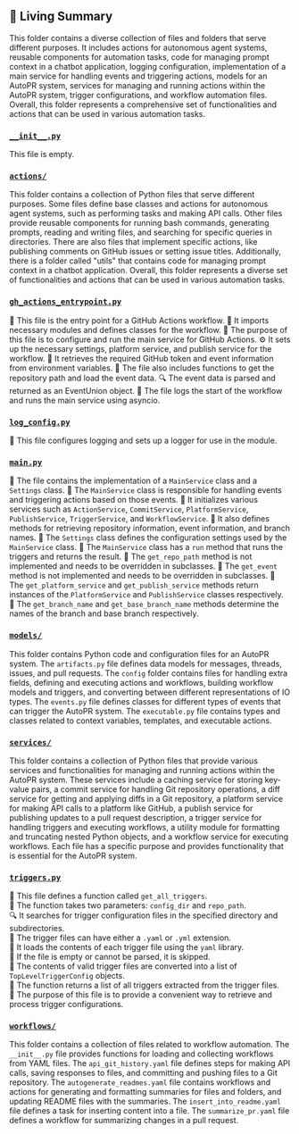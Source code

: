 

<!-- Living README Summary -->
## 🌳 Living Summary

This folder contains a diverse collection of files and folders that serve different purposes. It includes actions for autonomous agent systems, reusable components for automation tasks, code for managing prompt context in a chatbot application, logging configuration, implementation of a main service for handling events and triggering actions, models for an AutoPR system, services for managing and running actions within the AutoPR system, trigger configurations, and workflow automation files. Overall, this folder represents a comprehensive set of functionalities and actions that can be used in various automation tasks.


### [`__init__.py`](https://github.com/raphael-francis/AutoPR-internal/tree/main/./autopr/__init__.py/)

This file is empty.


### [`actions/`](https://github.com/raphael-francis/AutoPR-internal/tree/main/./autopr/actions/)

This folder contains a collection of Python files that serve different purposes. Some files define base classes and actions for autonomous agent systems, such as performing tasks and making API calls. Other files provide reusable components for running bash commands, generating prompts, reading and writing files, and searching for specific queries in directories. There are also files that implement specific actions, like publishing comments on GitHub issues or setting issue titles. Additionally, there is a folder called "utils" that contains code for managing prompt context in a chatbot application. Overall, this folder represents a diverse set of functionalities and actions that can be used in various automation tasks.


### [`gh_actions_entrypoint.py`](https://github.com/raphael-francis/AutoPR-internal/tree/main/./autopr/gh_actions_entrypoint.py/)

📝 This file is the entry point for a GitHub Actions workflow.
🔧 It imports necessary modules and defines classes for the workflow.
🚀 The purpose of this file is to configure and run the main service for GitHub Actions.
⚙️ It sets up the necessary settings, platform service, and publish service for the workflow.
🔑 It retrieves the required GitHub token and event information from environment variables.
📂 The file also includes functions to get the repository path and load the event data.
🔍 The event data is parsed and returned as an EventUnion object.
📝 The file logs the start of the workflow and runs the main service using asyncio.



### [`log_config.py`](https://github.com/raphael-francis/AutoPR-internal/tree/main/./autopr/log_config.py/)

📝 This file configures logging and sets up a logger for use in the module.


### [`main.py`](https://github.com/raphael-francis/AutoPR-internal/tree/main/./autopr/main.py/)

📝 The file contains the implementation of a `MainService` class and a `Settings` class. 
📝 The `MainService` class is responsible for handling events and triggering actions based on those events. 
📝 It initializes various services such as `ActionService`, `CommitService`, `PlatformService`, `PublishService`, `TriggerService`, and `WorkflowService`. 
📝 It also defines methods for retrieving repository information, event information, and branch names. 
📝 The `Settings` class defines the configuration settings used by the `MainService` class. 
📝 The `MainService` class has a `run` method that runs the triggers and returns the result. 
📝 The `get_repo_path` method is not implemented and needs to be overridden in subclasses. 
📝 The `get_event` method is not implemented and needs to be overridden in subclasses. 
📝 The `get_platform_service` and `get_publish_service` methods return instances of the `PlatformService` and `PublishService` classes respectively. 
📝 The `get_branch_name` and `get_base_branch_name` methods determine the names of the branch and base branch respectively.


### [`models/`](https://github.com/raphael-francis/AutoPR-internal/tree/main/./autopr/models/)

This folder contains Python code and configuration files for an AutoPR system. The `artifacts.py` file defines data models for messages, threads, issues, and pull requests. The `config` folder contains files for handling extra fields, defining and executing actions and workflows, building workflow models and triggers, and converting between different representations of IO types. The `events.py` file defines classes for different types of events that can trigger the AutoPR system. The `executable.py` file contains types and classes related to context variables, templates, and executable actions.


### [`services/`](https://github.com/raphael-francis/AutoPR-internal/tree/main/./autopr/services/)

This folder contains a collection of Python files that provide various services and functionalities for managing and running actions within the AutoPR system. These services include a caching service for storing key-value pairs, a commit service for handling Git repository operations, a diff service for getting and applying diffs in a Git repository, a platform service for making API calls to a platform like GitHub, a publish service for publishing updates to a pull request description, a trigger service for handling triggers and executing workflows, a utility module for formatting and truncating nested Python objects, and a workflow service for executing workflows. Each file has a specific purpose and provides functionality that is essential for the AutoPR system.


### [`triggers.py`](https://github.com/raphael-francis/AutoPR-internal/tree/main/./autopr/triggers.py/)

📄 This file defines a function called `get_all_triggers`.  
📁 The function takes two parameters: `config_dir` and `repo_path`.  
🔍 It searches for trigger configuration files in the specified directory and subdirectories.  
🔧 The trigger files can have either a `.yaml` or `.yml` extension.  
🔐 It loads the contents of each trigger file using the `yaml` library.  
🔁 If the file is empty or cannot be parsed, it is skipped.  
📝 The contents of valid trigger files are converted into a list of `TopLevelTriggerConfig` objects.  
🔀 The function returns a list of all triggers extracted from the trigger files.  
📌 The purpose of this file is to provide a convenient way to retrieve and process trigger configurations.


### [`workflows/`](https://github.com/raphael-francis/AutoPR-internal/tree/main/./autopr/workflows/)

This folder contains a collection of files related to workflow automation. The `__init__.py` file provides functions for loading and collecting workflows from YAML files. The `api_git_history.yaml` file defines steps for making API calls, saving responses to files, and committing and pushing files to a Git repository. The `autogenerate_readmes.yaml` file contains workflows and actions for generating and formatting summaries for files and folders, and updating README files with the summaries. The `insert_into_readme.yaml` file defines a task for inserting content into a file. The `summarize_pr.yaml` file defines a workflow for summarizing changes in a pull request.

<!-- Living README Summary -->